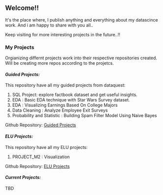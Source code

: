## Welcome!!

It's the place where, I publish anything and everything about my datascince work. 
And i am happy to share with you all..  

Keep visiting for more interesting projects in the future..!!


### My Projects

Orgianizing differnt projects work into their respective repositories created. Will be creating more repos according to the projetcs.

#### _Guided Projects:_

This repository have all my guided projects from dataquest:

1. SQL Project: explore factbook dataset and get useful insights.
2. EDA : Basic EDA technique with Star Wars Survey dataset.
3. EDA : Visualizing Earnings Based On College Majors
4. Data Cleaning : Analyze Employee Exit Surveys
5. Probability and Statistic : Building Spam Filter Model Using Naive Bayes

Github Repository:
[Guided Projects](https://github.com/manijangde/GuidedProjects)

#### _ELU Projects:_

This repository have all my ELU projects:

1. PROJECT_M2 : Visualization 

Github Repository:
[ELU Projects](https://github.com/manijangde/EluProjects)

#### _Current Projects:_
TBD

